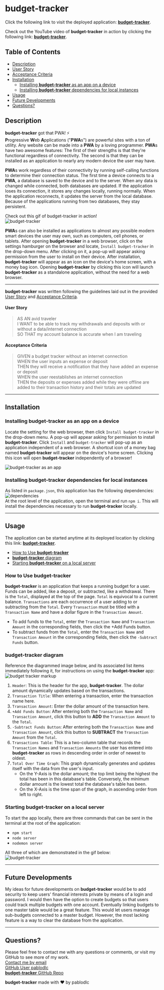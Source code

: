 # budget-tracker

Click the following link to visit the deployed application: [**budget-tracker**](https://budget-tracker-pablodlc.herokuapp.com/).

Check out the YouTube video of **budget-tracker** in action by clicking the following link: [**budget-tracker**](https://www.youtube.com/watch?v=v0xPYAg_BtM).

## Table of Contents

-   [Description](#description)
-   [User Story](#user%20story)
-   [Acceptance Criteria](#acceptance%20criteria)
-   [Installation](#installation)
    -   [Installing **budget-tracker** as an app on a device](#installing-budget-tracker-as-an-app-on-a-device)
    -   [Installing **budget-tracker** dependencies for local instances](#installing-budget-tracker-dependencies-for-local-instances)
-   [Usage](#usage)
-   [Future Developments](#future%20developments)
-   [Questions?](#questions)

## Description

**budget-tracker** got that PWA! ⚡  
**P**rogressive **W**eb **A**pplications ("**PWA**s") are powerful sites with a ton of utility. Any website can be made into a **PWA** by a loving programmer. **PWA**s have two awesome features: The first of their strengths is that they're functional regardless of connectivity. The second is that they can be installed as an application to nearly any modern device the user may have.

**PWA**s work regardless of their connectivity by running self-calling functions to determine their connection status. The first time a device connects to a **PWA**, a database is saved to the device and to the server. When any data is changed while connected, both databases are updated. If the application loses its connection, it stores any changes locally, running normally. When the application reconnects, it updates the server from the local database. Because of the applications running from two databases, they stay persistent.

Check out this gif of budget-tracker in action!  
![**budget-tracker**](./assets/budget-tracker.gif)

**PWA**s can also be installed as applications to almost any possible modern smart devices the user may own, such as computers, cell phones, or tablets. After opening **budget-tracker** in a web browser, click on the settings hamburger on the browser and locate, `Install budget-tracker` in the drop-down menu. After clicking on it, a pop-up will appear asking permission from the user to install on their device. After installation, **budget-tracker** will appear as an icon on the device's home screen, with a money bag icon. Opening **budget-tracker** by clicking this icon will launch **budget-tracker** as a standalone application, without the need for a web browser.

---

**budget-tracker** was written following the guidelines laid out in the provided [User Story](#User%20Story) and [Acceptance Criteria](#Acceptance%20Criteria).

#### User Story

> AS AN avid traveler  
> I WANT to be able to track my withdrawals and deposits with or without a data/internet connection  
> SO THAT my account balance is accurate when I am traveling

#### Acceptance Criteria

> GIVEN a budget tracker without an internet connection  
> WHEN the user inputs an expense or deposit  
> THEN they will receive a notification that they have added an expense or deposit  
> WHEN the user reestablishes an internet connection  
> THEN the deposits or expenses added while they were offline are added to their transaction history and their totals are updated

---

## Installation

### Installing **budget-tracker** as an app on a device

Locate the setting for the web browser, then click `Install budget-tracker` in the drop-down menu. A pop-up will appear asking for permission to install **budget-tracker**. Click `Install` and `budget-tracker` will pop-up as an application independent of a web browser. A shortcut icon of a money bag named **budget-tracker** will appear on the device's home screen. Clicking this icon will open **budget-tracker** independently of a browser!

![budget-tracker as an app](./assets/bt-app.gif)

### Installing **budget-tracker** dependencies for local instances

As listed in `package.json`, this application has the following dependencies:  
![dependencies](./assets/dependencies.jpg)  
At the root level of the application, open the terminal and run `npm i`. This will install the dependencies necessary to run **budget-tracker** locally.

---

## Usage

The application can be started anytime at its deployed location by clicking this link: [**budget-tracker**](https://budget-tracker-pablodlc.herokuapp.com/).

-   [How to Use **budget-tracker**](#how-to-use-budget-tracker)
-   [**budget-tracker** diagram]()
-   [Starting **budget-tracker** on a local server](#starting-budget-tracker-on-a-local-server)

### How to Use **budget-tracker**

**budget-tracker** is an application that keeps a running budget for a user. Funds can be added, like a deposit, or subtracted, like a withdrawal. There is the `Total`, displayed at the top of the page. `Total` is equivocal to a current balance. `Transactions` are each occurrence of a user adding to or subtracting from the `Total`. Every `Transaction` must be titled with a `Transaction Name` and have a dollar figure in the `Transaction Amount`.

-   To add funds to the `Total`, enter the `Transaction Name` and `Transaction Amount` in the corresponding fields, then click the +Add Funds button.
-   To subtract funds from the `Total`, enter the `Transaction Name` and `Transaction Amount` in the corresponding fields, then click the `-Subtract Funds` button.

### **budget-tracker** diagram

Reference the diagrammed image below, and its associated list items immediately following it, for instructions on using the **budget-tracker** app:  
![budget tracker markup](./assets/bt-markup.jpg)

1. `Header`: This is the header for the app, **budget-tracker**. The dollar amount dynamically updates based on the transactions.
2. `Transaction Title`: When entering a transaction, enter the transaction name here.
3. `Transaction Amount`: Enter the dollar amount of the transaction here.
4. `+Add Funds Button`: After entering both the `Transaction Name` and `Transaction Amount`, click this button to **ADD** the `Transaction Amount` to the `Total`.
5. `-Subtract Funds Button`: After entering both the `Transaction Name` and `Transaction Amount`, click this button to **SUBTRACT** the `Transaction Amount` from the `Total`.
6. `Transactions Table`: This is a two-column table that records the `Transaction Names` and `Transaction Amounts` the user has entered into **budget-tracker** as rows in descending order in order of newest to oldest.
7. `Total Over Time Graph`: This graph dynamically generates and updates itself with the data from the user's input.
    - On the Y-Axis is the dollar amount; the top limit being the highest the total has been in this database's table. Conversely, the minimum dollar amount is the lowest total the database's table has been.
    - On the X-Axis is the time span of the graph, in ascending order from left to right.

### Starting **budget-tracker** on a local server

To start the app locally, there are three commands that can be sent in the terminal at the root of the application:

-   `npm start`
-   `node server`
-   `nodemon server`

All three of which are demonstrated in the gif below:  
![budget-tracker](./assets/start.gif)

---

## Future Developments

My ideas for future developments on **budget-tracker** would be to add security to keep users' financial interests private by means of a login and password. I would then have the option to create budgets so that users could track multiple budgets with one account. Eventually linking budgets to one master table would be a great feature. This would let users manage sub-budgets connected to a master budget. However, the most lacking feature is a way to clear the database from the application.

---

## Questions?

Please feel free to contact me with any questions or comments, or visit my GitHub to see more of my work.  
[Contact me by email](mailto:pablodlc@gmail.com)  
[GitHub User pablodlc](https://github.com/pablodlc)  
[**budget-tracker** GitHub Repo](https://github.com/pablodlc/budget-tracker)

**budget-tracker** made with ❤️ by pablodlc
